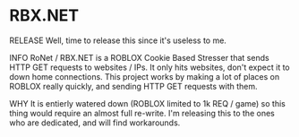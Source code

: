 # RBX.NET
RELEASE
Well, time to release this since it's useless to me.

INFO
RoNet / RBX.NET is a ROBLOX Cookie Based Stresser that sends HTTP GET requests to websites / IPs. It only hits websites, don't expect it to down home connections. This project works by making a lot of places on ROBLOX really quickly, and sending HTTP GET requests with them.

WHY
It is entierly watered down (ROBLOX limited to 1k REQ / game) so this thing would require an almost full re-write.
I'm releasing this to the ones who are dedicated, and will find workarounds.
